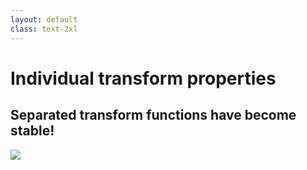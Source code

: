 ```yaml
---
layout: default
class: text-2xl
---
```


# Individual transform properties

## Separated transform functions have become stable!

<img src="/images/transform-01.png" class="mt-10 m-auto" />
